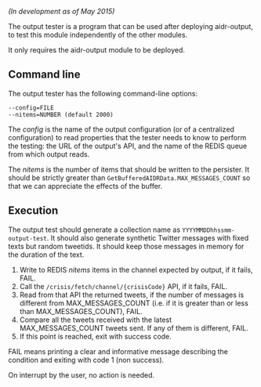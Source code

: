 _(In development as of May 2015)_

The output tester is a program that can be used after deploying aidr-output, to test this module independently of the other modules.

It only requires the aidr-output module to be deployed.

## Command line

The output tester has the following command-line options:

```
--config=FILE
--nitems=NUMBER (default 2000)
```

The _config_ is the name of the output configuration (or of a centralized configuration) to read properties that the tester needs to know to perform the testing: the URL of the output's API, and the name of the REDIS queue from which output reads.

The _nitems_ is the number of items that should be written to the persister. It should be strictly greater than `GetBufferedAIDRData.MAX_MESSAGES_COUNT` so that we can appreciate the effects of the buffer.

## Execution

The output test should generate a collection name as `YYYYMMDDhhssmm-output-test`. It should also generate synthetic Twitter messages with fixed texts but random tweetids. It should keep those messages in memory for the duration of the text.

1. Write to REDIS _nitems_ items in the channel expected by output, if it fails, FAIL.
1. Call the `/crisis/fetch/channel/{crisisCode}` API, if it fails, FAIL.
1. Read from that API the returned tweets, if the number of messages is different from MAX_MESSAGES_COUNT (i.e. if it is greater than or less than MAX_MESSAGES_COUNT), FAIL.
1. Compare all the tweets received with the latest MAX_MESSAGES_COUNT tweets sent. If any of them is different, FAIL.
1. If this point is reached, exit with success code.

FAIL means printing a clear and informative message describing the condition and exiting with code 1 (non success).

On interrupt by the user, no action is needed.